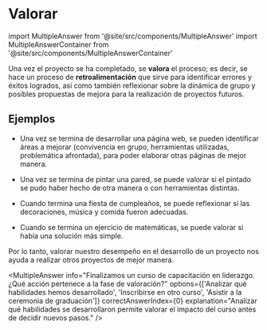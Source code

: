 # Valorar

import MultipleAnswer from '@site/src/components/MultipleAnswer'
import MultipleAnswerContainer from '@site/src/components/MultipleAnswerContainer'

Una vez el proyecto se ha completado, se **valora** el proceso; es decir, se hace un proceso de **retroalimentación** que sirve para identificar errores y éxitos logrados, así como también reflexionar sobre la dinámica de grupo y posibles propuestas de mejora para la realización de proyectos futuros.

## Ejemplos

- Una vez se termina de desarrollar una página web, se pueden identificar áreas a mejorar (convivencia en grupo, herramientas utilizadas, problemática afrontada), para poder elaborar otras páginas de mejor manera.

- Una vez se termina de pintar una pared, se puede valorar si el pintado se pudo haber hecho de otra manera o con herramientas distintas.

- Cuando termina una fiesta de cumpleaños, se puede reflexionar si las decoraciones, música y comida fueron adecuadas.

- Cuando se termina un ejercicio de matemáticas, se puede valorar si había una solución más simple.

Por lo tanto, valorar nuestro desempeño en el desarrollo de un proyecto nos ayuda a realizar otros proyectos de mejor manera.

<MultipleAnswer info="Finalizamos un curso de capacitación en liderazgo. ¿Qué acción pertenece a la fase de valoración?" options={['Analizar qué habilidades hemos desarrollado', 'Inscribirse en otro curso', 'Asistir a la ceremonia de graduación']} correctAnswerIndex={0} explanation="Analizar qué habilidades se desarrollaron permite valorar el impacto del curso antes de decidir nuevos pasos." />
